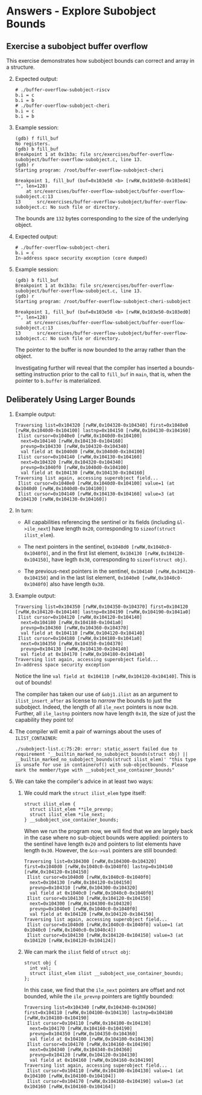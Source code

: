 # Answers - Explore Subobject Bounds

## Exercise a subobject buffer overflow

This exercise demonstrates how subobject bounds can correct and array in a
structure.

2. Expected output:
   ```
   # ./buffer-overflow-subobject-riscv
   b.i = c
   b.i = b
   # ./buffer-overflow-subobject-cheri
   b.i = c
   b.i = b
   ```

3. Example session:
   ```
   (gdb) f fill_buf
   No registers.
   (gdb) b fill_buf
   Breakpoint 1 at 0x1b3a: file src/exercises/buffer-overflow-subobject/buffer-overflow-subobject.c, line 13.
   (gdb) r
   Starting program: /root/buffer-overflow-subobject-cheri

   Breakpoint 1, fill_buf (buf=0x103e50 <b> [rwRW,0x103e50-0x103ed4] "", len=128)
       at src/exercises/buffer-overflow-subobject/buffer-overflow-subobject.c:13
   13      src/exercises/buffer-overflow-subobject/buffer-overflow-subobject.c: No such file or directory.
   ```
   The bounds are `132` bytes corresponding to the size of the underlying object.

5. Expected output:
   ```
   # ./buffer-overflow-subobject-cheri
   b.i = c
   In-address space security exception (core dumped)
   ```

6. Example session:
   ```
   (gdb) b fill_buf
   Breakpoint 1 at 0x1b3a: file src/exercises/buffer-overflow-subobject/buffer-overflow-subobject.c, line 13.
   (gdb) r
   Starting program: /root/buffer-overflow-subobject-cheri-subobject

   Breakpoint 1, fill_buf (buf=0x103e50 <b> [rwRW,0x103e50-0x103ed0] "", len=128)
       at src/exercises/buffer-overflow-subobject/buffer-overflow-subobject.c:13
   13      src/exercises/buffer-overflow-subobject/buffer-overflow-subobject.c: No such file or directory.
   ```
   The pointer to the buffer is now bounded to the array rather than the object.

   Investigating further will reveal that the compiler has inserted a
   bounds-setting instruction prior to the call to `fill_buf` in `main`, that
   is, when the pointer to `b.buffer` is materialized.

## Deliberately Using Larger Bounds

1. Example output:
   ```
   Traversing list=0x104320 [rwRW,0x104320-0x104340] first=0x1040e0 [rwRW,0x1040d0-0x104100] lastnp=0x104150 [rwRW,0x104130-0x104160]
    Ilist cursor=0x1040e0 [rwRW,0x1040d0-0x104100]
     next=0x104140 [rwRW,0x104130-0x104160]
     prevnp=0x104330 [rwRW,0x104320-0x104340]
     val field at 0x1040d0 [rwRW,0x1040d0-0x104100]
    Ilist cursor=0x104140 [rwRW,0x104130-0x104160]
     next=0x104320 [rwRW,0x104320-0x104340]
     prevnp=0x1040f0 [rwRW,0x1040d0-0x104100]
     val field at 0x104130 [rwRW,0x104130-0x104160]
   Traversing list again, accessing superobject field...
    Ilist cursor=0x1040e0 [rwRW,0x1040d0-0x104100] value=1 (at 0x1040d0 [rwRW,0x1040d0-0x104100])
    Ilist cursor=0x104140 [rwRW,0x104130-0x104160] value=3 (at 0x104130 [rwRW,0x104130-0x104160])
   ```

2. In turn:

   - All capabilities referencing the sentinel or its fields (including
     `&l->ile_next`) have length `0x20`, corresponding to `sizeof(struct
     ilist_elem`).

   - The next pointers in the sentinel, `0x1040d0 [rwRW,0x1040c0-0x1040f0]`, and
     in the first list element, `0x104130 [rwRW,0x104120-0x104150]`, have legth
     `0x30`, corresponding to `sizeof(struct obj)`.

   - The previous-next pointers in the sentinel, `0x104140
     [rwRW,0x104120-0x104150]` and in the last list element, `0x1040e0
     [rwRW,0x1040c0-0x1040f0]` also have length `0x30`.

3. Example output:
   ```
   Traversing list=0x104350 [rwRW,0x104350-0x104370] first=0x104120 [rwRW,0x104120-0x104140] lastnp=0x104190 [rwRW,0x104190-0x1041a0]
    Ilist cursor=0x104120 [rwRW,0x104120-0x104140]
     next=0x104180 [rwRW,0x104180-0x1041a0]
     prevnp=0x104360 [rwRW,0x104360-0x104370]
     val field at 0x104110 [rwRW,0x104120-0x104140]
    Ilist cursor=0x104180 [rwRW,0x104180-0x1041a0]
     next=0x104350 [rwRW,0x104350-0x104370]
     prevnp=0x104130 [rwRW,0x104130-0x104140]
     val field at 0x104170 [rwRW,0x104180-0x1041a0]
   Traversing list again, accessing superobject field...
   In-address space security exception
   ```

   Notice the line `val field at 0x104110 [rwRW,0x104120-0x104140]`.  This is
   out of bounds!

   The compiler has taken our use of `&obj1.ilist` as an argument to
   `ilist_insert_after` as license to *narrow* the bounds to just the subobject.
   Indeed, the length of all `ile_next` pointers is now `0x20`.  Further, all
   `ile_lastnp` pointers now have length `0x10`, the size of just the capability
   they point to!

4. The compiler will emit a pair of warnings about the uses of
   `ILIST_CONTAINER`:
   ```
   ./subobject-list.c:75:20: error: static_assert failed due to requirement '__builtin_marked_no_subobject_bounds(struct obj) || __builtin_marked_no_subobject_bounds(struct ilist_elem)' "this type is unsafe for use in containerof() with sub-objectbounds. Please mark the member/type with __subobject_use_container_bounds"
   ```

5. We can take the compiler's advice in at least two ways:

   1. We could mark the `struct ilist_elem` type itself:
      ```
      struct ilist_elem {
        struct ilist_elem **ile_prevnp;
        struct ilist_elem *ile_next;
      } __subobject_use_container_bounds;
      ```

      When we run the program now, we will find that we are largely back in the
      case where no sub-object bounds were applied: pointers to the sentinel
      have length `0x20` and pointers to list elements have length `0x30`.
      However, the `&co->val` pointers are still bounded:

      ```
      Traversing list=0x104300 [rwRW,0x104300-0x104320] first=0x1040d0 [rwRW,0x1040c0-0x1040f0] lastnp=0x104140 [rwRW,0x104120-0x104150]
       Ilist cursor=0x1040d0 [rwRW,0x1040c0-0x1040f0]
        next=0x104130 [rwRW,0x104120-0x104150]
        prevnp=0x104310 [rwRW,0x104300-0x104320]
        val field at 0x1040c0 [rwRW,0x1040c0-0x1040f0]
       Ilist cursor=0x104130 [rwRW,0x104120-0x104150]
        next=0x104300 [rwRW,0x104300-0x104320]
        prevnp=0x1040e0 [rwRW,0x1040c0-0x1040f0]
        val field at 0x104120 [rwRW,0x104120-0x104150]
      Traversing list again, accessing superobject field...
       Ilist cursor=0x1040d0 [rwRW,0x1040c0-0x1040f0] value=1 (at 0x1040c0 [rwRW,0x1040c0-0x1040c4])
       Ilist cursor=0x104130 [rwRW,0x104120-0x104150] value=3 (at 0x104120 [rwRW,0x104120-0x104124])
      ```

   2. We can mark the `ilist` field of `struct obj`:
      ```
      struct obj {
        int val;
        struct ilist_elem ilist __subobject_use_container_bounds;
      };
      ```

      In this case, we find that the `ile_next` pointers are offset and not
      bounded, while the `ile_prevnp` pointers are tightly bounded:
      ```
      Traversing list=0x104340 [rwRW,0x104340-0x104360] first=0x104110 [rwRW,0x104100-0x104130] lastnp=0x104180 [rwRW,0x104180-0x104190]
       Ilist cursor=0x104110 [rwRW,0x104100-0x104130]
        next=0x104170 [rwRW,0x104160-0x104190]
        prevnp=0x104350 [rwRW,0x104350-0x104360]
        val field at 0x104100 [rwRW,0x104100-0x104130]
       Ilist cursor=0x104170 [rwRW,0x104160-0x104190]
        next=0x104340 [rwRW,0x104340-0x104360]
        prevnp=0x104120 [rwRW,0x104120-0x104130]
        val field at 0x104160 [rwRW,0x104160-0x104190]
      Traversing list again, accessing superobject field...
       Ilist cursor=0x104110 [rwRW,0x104100-0x104130] value=1 (at 0x104100 [rwRW,0x104100-0x104104])
       Ilist cursor=0x104170 [rwRW,0x104160-0x104190] value=3 (at 0x104160 [rwRW,0x104160-0x104164])
      ```
